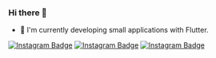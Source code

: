 ### Hi there 👋


- 🌱 I'm currently developing small applications with Flutter.

[![Instagram Badge](https://img.shields.io/badge/-Github-0076fb?style=flat-quare&labelColor=ffb703&logo=Github&logoColor=white&link=link)](https://github.com/mstf45?tab=repositories)
[![Instagram Badge](https://img.shields.io/badge/-Instagram-0076fb?style=flat-quare&labelColor=fb8500&logo=instagram&logoColor=white&link=link)](https://www.instagram.com/mstf_ozcannn/) 
[![Instagram Badge](https://img.shields.io/badge/-YouTube-0076fb?style=flat-quare&labelColor=0076fb&logo=YouTube&logoColor=white&link=link)](https://www.youtube.com/@FlutterYaz/videos/) 
